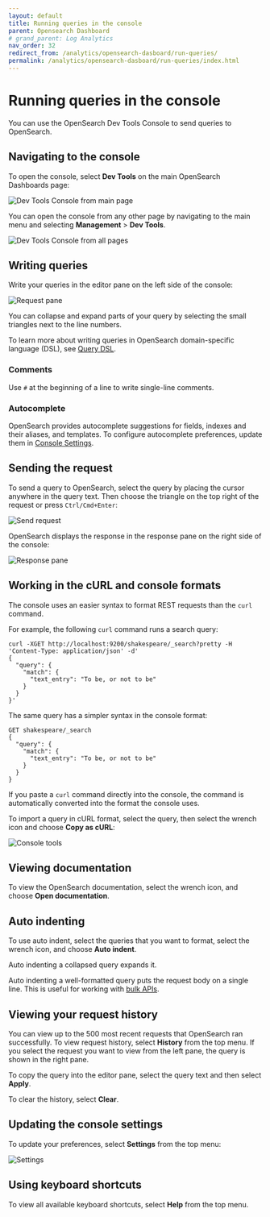 ```yaml
---
layout: default
title: Running queries in the console
parent: Opensearch Dashboard
# grand_parent: Log Analytics
nav_order: 32
redirect_from: /analytics/opensearch-dasboard/run-queries/
permalink: /analytics/opensearch-dasboard/run-queries/index.html
---
```


# Running queries in the console

You can use the OpenSearch Dev Tools Console to send queries to OpenSearch.

## Navigating to the console[](https://opensearch.org/docs/latest/dashboards/run-queries/#navigating-to-the-console)

To open the console, select  **Dev Tools**  on the main OpenSearch Dashboards page:

![Dev Tools Console from main page]({{site.baseurl}}/images/running-queries-in-the-console/dev-tools-main.png)

You can open the console from any other page by navigating to the main menu and selecting  **Management**  >  **Dev Tools**.

![Dev Tools Console from all pages]({{site.baseurl}}/images/running-queries-in-the-console/dev-tools-left.png)

## Writing queries[](https://opensearch.org/docs/latest/dashboards/run-queries/#writing-queries)

Write your queries in the editor pane on the left side of the console:

![Request pane]({{site.baseurl}}/images/running-queries-in-the-console/dev-tools-request.png)

You can collapse and expand parts of your query by selecting the small triangles next to the line numbers.

To learn more about writing queries in OpenSearch domain-specific language (DSL), see  [Query DSL](https://opensearch.org/docs/latest/opensearch/query-dsl).

### Comments[](https://opensearch.org/docs/latest/dashboards/run-queries/#comments)

Use  `#`  at the beginning of a line to write single-line comments.

### Autocomplete[](https://opensearch.org/docs/latest/dashboards/run-queries/#autocomplete)

OpenSearch provides autocomplete suggestions for fields, indexes and their aliases, and templates. To configure autocomplete preferences, update them in  [Console Settings](https://opensearch.org/docs/latest/dashboards/run-queries/#updating-the-console-settings).

## Sending the request[](https://opensearch.org/docs/latest/dashboards/run-queries/#sending-the-request)

To send a query to OpenSearch, select the query by placing the cursor anywhere in the query text. Then choose the triangle on the top right of the request or press  `Ctrl/Cmd+Enter`:

![Send request]({{site.baseurl}}/images/running-queries-in-the-console/dev-tools-send.png)

OpenSearch displays the response in the response pane on the right side of the console:

![Response pane]({{site.baseurl}}/images/running-queries-in-the-console/dev-tools-response.png)

## Working in the cURL and console formats[](https://opensearch.org/docs/latest/dashboards/run-queries/#working-in-the-curl-and-console-formats)

The console uses an easier syntax to format REST requests than the  `curl`  command.

For example, the following  `curl`  command runs a search query:

```
curl -XGET http://localhost:9200/shakespeare/_search?pretty -H 'Content-Type: application/json' -d'
{
  "query": {
    "match": {
      "text_entry": "To be, or not to be"
    }
  }
}'

```

The same query has a simpler syntax in the console format:

```
GET shakespeare/_search
{
  "query": {
    "match": {
      "text_entry": "To be, or not to be"
    }
  }
}

```

If you paste a  `curl`  command directly into the console, the command is automatically converted into the format the console uses.

To import a query in cURL format, select the query, then select the wrench icon and choose  **Copy as cURL**:

![Console tools]({{site.baseurl}}/images/running-queries-in-the-console/dev-tools-tools.png)

## Viewing documentation[](https://opensearch.org/docs/latest/dashboards/run-queries/#viewing-documentation)

To view the OpenSearch documentation, select the wrench icon, and choose  **Open documentation**.

## Auto indenting[](https://opensearch.org/docs/latest/dashboards/run-queries/#auto-indenting)

To use auto indent, select the queries that you want to format, select the wrench icon, and choose  **Auto indent**.

Auto indenting a collapsed query expands it.

Auto indenting a well-formatted query puts the request body on a single line. This is useful for working with  [bulk APIs](https://opensearch.org/docs/latest/api-reference/document-apis/bulk/).

## Viewing your request history[](https://opensearch.org/docs/latest/dashboards/run-queries/#viewing-your-request-history)

You can view up to the 500 most recent requests that OpenSearch ran successfully. To view request history, select  **History**  from the top menu. If you select the request you want to view from the left pane, the query is shown in the right pane.

To copy the query into the editor pane, select the query text and then select  **Apply**.

To clear the history, select  **Clear**.

## Updating the console settings[](https://opensearch.org/docs/latest/dashboards/run-queries/#updating-the-console-settings)

To update your preferences, select  **Settings**  from the top menu:

![Settings]({{site.baseurl}}/images/running-queries-in-the-console/dev-tools-settings.png)

## Using keyboard shortcuts[](https://opensearch.org/docs/latest/dashboards/run-queries/#using-keyboard-shortcuts)

To view all available keyboard shortcuts, select  **Help**  from the top menu.